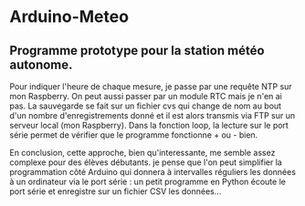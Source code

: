 # Arduino-Meteo

## Programme prototype pour la station météo autonome.

Pour indiquer l'heure de chaque mesure, je passe par une requête NTP sur mon Raspberry. On peut aussi passer par un module RTC mais je n'en ai pas.
La sauvegarde se fait sur un fichier cvs qui change de nom au bout d'un nombre d'enregistrements donné et il est alors transmis via FTP sur un serveur local (mon Raspberry).
Dans la fonction loop, la lecture sur le port série permet de vérifier que le programme fonctionne + ou - bien.

En conclusion, cette approche, bien qu'interessante, me semble assez complexe pour des élèves débutants.
je pense que l'on peut simplifier la programmation côté Arduino qui donnera à intervalles réguliers les données à un ordinateur via le port série : un petit programme en Python écoute le port série et enregistre sur un fichier CSV les données...


